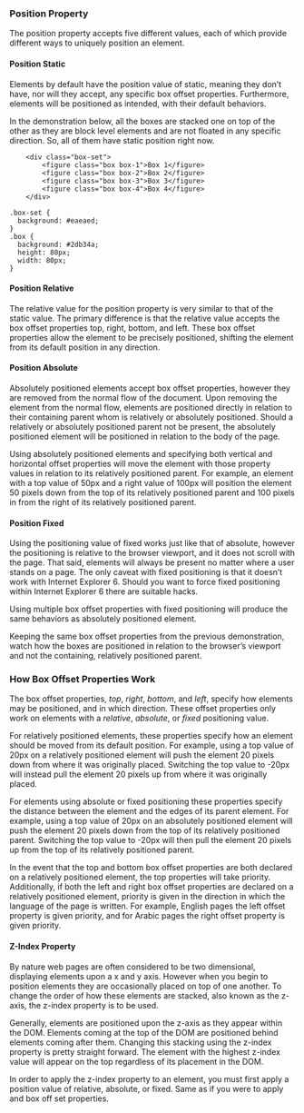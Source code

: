### Position Property

The position property accepts five different values, each of which provide different ways to uniquely position an element.

#### Position Static

Elements by default have the position value of static, meaning they don’t have, nor will they accept, any specific box offset properties. Furthermore, elements will be positioned as intended, with their default behaviors.

In the demonstration below, all the boxes are stacked one on top of the other as they are block level elements and are not floated in any specific direction. So, all of them have static position right now.
```
    <div class="box-set">
        <figure class="box box-1">Box 1</figure>
        <figure class="box box-2">Box 2</figure>
        <figure class="box box-3">Box 3</figure>
        <figure class="box box-4">Box 4</figure>
    </div>

```
```
.box-set {
  background: #eaeaed;
}
.box {
  background: #2db34a;
  height: 80px;
  width: 80px;
}
```

#### Position Relative

The relative value for the position property is very similar to that of the static value. The primary difference is that the relative value accepts the box offset properties top, right, bottom, and left. These box offset properties allow the element to be precisely positioned, shifting the element from its default position in any direction.

#### Position Absolute

Absolutely positioned elements accept box offset properties, however they are removed from the normal flow of the document. Upon removing the element from the normal flow, elements are positioned directly in relation to their containing parent whom is relatively or absolutely positioned. Should a relatively or absolutely positioned parent not be present, the absolutely positioned element will be positioned in relation to the body of the page.

Using absolutely positioned elements and specifying both vertical and horizontal offset properties will move the element with those property values in relation to its relatively positioned parent. For example, an element with a top value of 50px and a right value of 100px will position the element 50 pixels down from the top of its relatively positioned parent and 100 pixels in from the right of its relatively positioned parent.

#### Position Fixed

Using the positioning value of fixed works just like that of absolute, however the positioning is relative to the browser viewport, and it does not scroll with the page. That said, elements will always be present no matter where a user stands on a page. The only caveat with fixed positioning is that it doesn’t work with Internet Explorer 6. Should you want to force fixed positioning within Internet Explorer 6 there are suitable hacks.

Using multiple box offset properties with fixed positioning will produce the same behaviors as absolutely positioned element.

Keeping the same box offset properties from the previous demonstration, watch how the boxes are positioned in relation to the browser’s viewport and not the containing, relatively positioned parent.

### How Box Offset Properties Work

The box offset properties, _top_, _right_, _bottom_, and _left_, specify how elements may be positioned, and in which direction. These offset properties only work on elements with a *relative*, *absolute*, or *fixed* positioning value.

For relatively positioned elements, these properties specify how an element should be moved from its default position. For example, using a top value of 20px on a relatively positioned element will push the element 20 pixels down from where it was originally placed. Switching the top value to -20px will instead pull the element 20 pixels up from where it was originally placed.

For elements using absolute or fixed positioning these properties specify the distance between the element and the edges of its parent element. For example, using a top value of 20px on an absolutely positioned element will push the element 20 pixels down from the top of its relatively positioned parent. Switching the top value to -20px will then pull the element 20 pixels up from the top of its relatively positioned parent.

In the event that the top and bottom box offset properties are both declared on a relatively positioned element, the top properties will take priority. Additionally, if both the left and right box offset properties are declared on a relatively positioned element, priority is given in the direction in which the language of the page is written. For example, English pages the left offset property is given priority, and for Arabic pages the right offset property is given priority.

#### Z-Index Property
By nature web pages are often considered to be two dimensional, displaying elements upon a x and y axis. However when you begin to position elements they are occasionally placed on top of one another. To change the order of how these elements are stacked, also known as the z-axis, the z-index property is to be used.

Generally, elements are positioned upon the z-axis as they appear within the DOM. Elements coming at the top of the DOM are positioned behind elements coming after them. Changing this stacking using the z-index property is pretty straight forward. The element with the highest z-index value will appear on the top regardless of its placement in the DOM.

In order to apply the z-index property to an element, you must first apply a position value of relative, absolute, or fixed. Same as if you were to apply and box off set properties.